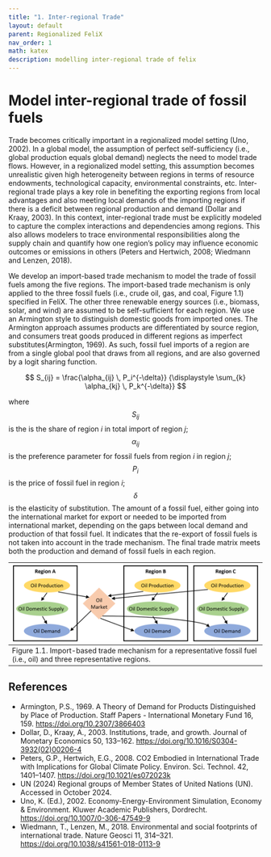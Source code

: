 ```yaml
---
title: "1. Inter-regional Trade"
layout: default
parent: Regionalized FeliX
nav_order: 1
math: katex
description: modelling inter-regional trade of felix
---
```


# Model inter-regional trade of fossil fuels 


Trade becomes critically important in a regionalized model setting (Uno, 2002). In a global model, the assumption of perfect self-sufficiency (i.e., global production equals global demand) neglects the need to model trade flows. However, in a regionalized model setting, this assumption becomes unrealistic given high heterogeneity between regions in terms of resource endowments, technological capacity, environmental constraints, etc. Inter-regional trade plays a key role in benefiting the exporting regions from local advantages and also meeting local demands of the importing regions if there is a deficit between regional production and demand (Dollar and Kraay, 2003). In this context, inter-regional trade must be explicitly modeled to capture the complex interactions and dependencies among regions. This also allows modelers to trace environmental responsibilities along the supply chain and quantify how one region’s policy may influence economic outcomes or emissions in others (Peters and Hertwich, 2008; Wiedmann and Lenzen, 2018).

We develop an import-based trade mechanism to model the trade of fossil fuels among the five regions. The import-based trade mechanism is only applied to the three fossil fuels (i.e., crude oil, gas, and coal, Figure 1.1) specified in FeliX. The other three renewable energy sources (i.e., biomass, solar, and wind) are assumed to be self-sufficient for each region. We use an Armington style to distinguish domestic goods from imported ones. The Armington approach assumes products are differentiated by source region, and consumers treat goods produced in different regions as imperfect substitutes(Armington, 1969). As such, fossil fuel imports of a region are from a single global pool that draws from all regions, and are also governed by a logit sharing function.

$$
S_{ij} =
\frac{\alpha_{ij} \, P_i^{-\delta}}
{\displaystyle \sum_{k} \alpha_{kj} \, P_k^{-\delta}}
$$

where $$S_{ij}$$ is the is the share of region *i* in total import of region *j*; $$\alpha_{ij}$$ is the preference parameter for fossil fuels from region *i* in region *j*; $$P_i$$ is the price of fossil fuel in region *i*; $$\delta$$ is the elasticity of substitution. The amount of a fossil fuel, either going into the international market for export or needed to be imported from international market, depending on the gaps between local demand and production of that fossil fuel. It indicates that the re-export of fossil fuels is not taken into account in the trade mechanism. The final trade matrix meets both the production and demand of fossil fuels in each region.

|[![](images/2_1_trade_mechanism.png)](images/2_1_trade_mechanism.png)
|:--|
|Figure 1.1. Import-based trade mechanism for a representative fossil fuel (i.e., oil) and three representative regions.|

## References
- Armington, P.S., 1969. A Theory of Demand for Products Distinguished by Place of Production. Staff Papers - International Monetary Fund 16, 159. https://doi.org/10.2307/3866403
- Dollar, D., Kraay, A., 2003. Institutions, trade, and growth. Journal of Monetary Economics 50, 133–162. https://doi.org/10.1016/S0304-3932(02)00206-4
- Peters, G.P., Hertwich, E.G., 2008. CO2 Embodied in International Trade with Implications for Global Climate Policy. Environ. Sci. Technol. 42, 1401–1407. https://doi.org/10.1021/es072023k
- UN (2024) Regional groups of Member States of United Nations (UN). Accessed in October 2024.
- Uno, K. (Ed.), 2002. Economy-Energy-Environment Simulation, Economy & Environment. Kluwer Academic Publishers, Dordrecht. https://doi.org/10.1007/0-306-47549-9
- Wiedmann, T., Lenzen, M., 2018. Environmental and social footprints of international trade. Nature Geosci 11, 314–321. https://doi.org/10.1038/s41561-018-0113-9

